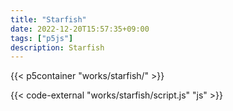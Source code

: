 ```yaml
---
title: "Starfish"
date: 2022-12-20T15:57:35+09:00
tags: ["p5js"]
description: Starfish
---
```


{{< p5container "works/starfish/" >}}

{{< code-external "works/starfish/script.js" "js" >}}
